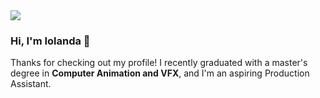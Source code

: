 <img src="{[BadgeURLHere](https://img.shields.io/badge/Micro%20blog-FF8800?style=for-the-badge&logo=Microdotblog&logoColor=white)}" />

### Hi, I'm Iolanda 👋

Thanks for checking out my profile! I recently graduated with a master's degree in **Computer Animation and VFX**, and I'm an aspiring Production Assistant.
<!--
**Iindenshield/Iindenshield** is a 
**Iindenshield/Iindenshield** is a ✨ _special_ ✨ repository because its `README.md` (this file) appears on your GitHub profile.

Here are some ideas to get you started:

- 🔭 I’m currently working on ...
- 🌱 I’m currently learning ...
- 👯 I’m looking to collaborate on ...
- 🤔 I’m looking for help with ...
- 💬 Ask me about ...
- 📫 How to reach me: ...
- 😄 Pronouns: ...
- ⚡ Fun fact: ...
-->

